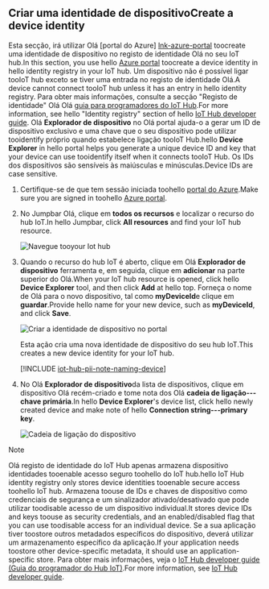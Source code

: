 ## <a name="create-a-device-identity"></a><span data-ttu-id="9986e-101">Criar uma identidade de dispositivo</span><span class="sxs-lookup"><span data-stu-id="9986e-101">Create a device identity</span></span>

<span data-ttu-id="9986e-102">Esta secção, irá utilizar Olá [portal do Azure] [ lnk-azure-portal] toocreate uma identidade de dispositivo no registo de identidade Olá no seu IoT hub.</span><span class="sxs-lookup"><span data-stu-id="9986e-102">In this section, you use hello [Azure portal][lnk-azure-portal] toocreate a device identity in hello identity registry in your IoT hub.</span></span> <span data-ttu-id="9986e-103">Um dispositivo não é possível ligar tooIoT hub exceto se tiver uma entrada no registo de identidade Olá.</span><span class="sxs-lookup"><span data-stu-id="9986e-103">A device cannot connect tooIoT hub unless it has an entry in hello identity registry.</span></span> <span data-ttu-id="9986e-104">Para obter mais informações, consulte a secção "Registo de identidade" Olá Olá [guia para programadores do IoT Hub][lnk-devguide-identity].</span><span class="sxs-lookup"><span data-stu-id="9986e-104">For more information, see hello "Identity registry" section of hello [IoT Hub developer guide][lnk-devguide-identity].</span></span> <span data-ttu-id="9986e-105">Olá **Explorador de dispositivo** no Olá portal ajuda-o a gerar um ID de dispositivo exclusivo e uma chave que o seu dispositivo pode utilizar tooidentify próprio quando estabelece ligação tooIoT Hub.</span><span class="sxs-lookup"><span data-stu-id="9986e-105">hello **Device Explorer** in hello portal helps you generate a unique device ID and key that your device can use tooidentify itself when it connects tooIoT Hub.</span></span> <span data-ttu-id="9986e-106">Os IDs dos dispositivos são sensíveis às maiúsculas e minúsculas.</span><span class="sxs-lookup"><span data-stu-id="9986e-106">Device IDs are case sensitive.</span></span>

1. <span data-ttu-id="9986e-107">Certifique-se de que tem sessão iniciada toohello [portal do Azure][lnk-azure-portal].</span><span class="sxs-lookup"><span data-stu-id="9986e-107">Make sure you are signed in toohello [Azure portal][lnk-azure-portal].</span></span>

1. <span data-ttu-id="9986e-108">No Jumpbar Olá, clique em **todos os recursos** e localizar o recurso do hub IoT.</span><span class="sxs-lookup"><span data-stu-id="9986e-108">In hello Jumpbar, click **All resources** and find your IoT hub resource.</span></span>

    ![Navegue tooyour Iot hub][img-find-iothub]

1. <span data-ttu-id="9986e-110">Quando o recurso do hub IoT é aberto, clique em Olá **Explorador de dispositivo** ferramenta e, em seguida, clique em **adicionar** na parte superior do Olá.</span><span class="sxs-lookup"><span data-stu-id="9986e-110">When your IoT hub resource is opened, click hello **Device Explorer** tool, and then click **Add** at hello top.</span></span> <span data-ttu-id="9986e-111">Forneça o nome de Olá para o novo dispositivo, tal como **myDeviceId**e clique em **guardar**.</span><span class="sxs-lookup"><span data-stu-id="9986e-111">Provide hello name for your new device, such as **myDeviceId**, and click **Save**.</span></span>

    ![Criar a identidade de dispositivo no portal][img-create-device]

   <span data-ttu-id="9986e-113">Esta ação cria uma nova identidade de dispositivo do seu hub IoT.</span><span class="sxs-lookup"><span data-stu-id="9986e-113">This creates a new device identity for your IoT hub.</span></span>

   [!INCLUDE [iot-hub-pii-note-naming-device](iot-hub-pii-note-naming-device.md)]

1. <span data-ttu-id="9986e-114">No Olá **Explorador de dispositivo**da lista de dispositivos, clique em dispositivo Olá recém-criado e tome nota dos Olá **cadeia de ligação---chave primária**.</span><span class="sxs-lookup"><span data-stu-id="9986e-114">In hello **Device Explorer**'s device list, click hello newly created device and make note of hello **Connection string---primary key**.</span></span> 

    ![Cadeia de ligação do dispositivo][img-connection-string]

> [!NOTE]
> <span data-ttu-id="9986e-116">Olá registo de identidade do IoT Hub apenas armazena dispositivo identidades tooenable acesso seguro toohello do IoT hub.</span><span class="sxs-lookup"><span data-stu-id="9986e-116">hello IoT Hub identity registry only stores device identities tooenable secure access toohello IoT hub.</span></span> <span data-ttu-id="9986e-117">Armazena toouse de IDs e chaves de dispositivo como credenciais de segurança e um sinalizador ativado/desativado que pode utilizar toodisable acesso de um dispositivo individual.</span><span class="sxs-lookup"><span data-stu-id="9986e-117">It stores device IDs and keys toouse as security credentials, and an enabled/disabled flag that you can use toodisable access for an individual device.</span></span> <span data-ttu-id="9986e-118">Se a sua aplicação tiver toostore outros metadados específicos do dispositivo, deverá utilizar um armazenamento específico da aplicação.</span><span class="sxs-lookup"><span data-stu-id="9986e-118">If your application needs toostore other device-specific metadata, it should use an application-specific store.</span></span> <span data-ttu-id="9986e-119">Para obter mais informações, veja o [IoT Hub developer guide (Guia do programador do Hub IoT)][lnk-devguide-identity].</span><span class="sxs-lookup"><span data-stu-id="9986e-119">For more information, see [IoT Hub developer guide][lnk-devguide-identity].</span></span>

<!-- Images. -->
[img-find-iothub]: ./media/iot-hub-get-started-create-device-identity-portal/find-iothub.png
[img-create-device]: ./media/iot-hub-get-started-create-device-identity-portal/create-identity-portal.png
[img-connection-string]: ./media/iot-hub-get-started-create-device-identity-portal/device-connection-string.png


<!-- Links -->
[lnk-azure-portal]: https://portal.azure.com
[lnk-devguide-identity]: ../articles/iot-hub/iot-hub-devguide-identity-registry.md

